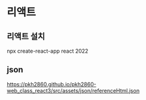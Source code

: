 # 리액트

## 리액트 설치
npx create-react-app react 2022

## json 

https://pkh2860.github.io/pkh2860-web_class_react3/src/assets/json/referenceHtml.json
